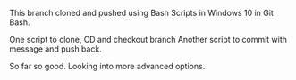 This branch cloned and pushed using Bash Scripts in Windows 10 in Git Bash. 

One script to clone, CD and checkout branch
Another script to commit with message and push back. 

So far so good. Looking into more advanced options. 